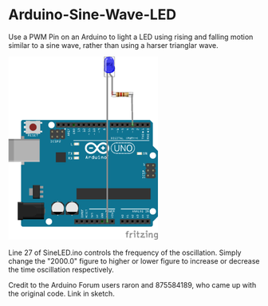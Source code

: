 # Arduino-Sine-Wave-LED
Use a PWM Pin on an Arduino to light a LED using rising and falling motion similar to a sine wave, rather than using a harser trianglar wave.

<img src="https://raw.githubusercontent.com/Sir-SpankalotUK/Arduino-Sine-Wave-LED/master/sinled_bb.png" width="300">

Line 27 of SineLED.ino controls the frequency of the oscillation. Simply change the "2000.0" figure to higher or lower figure to increase or decrease the time oscillation respectively.

Credit to the Arduino Forum users raron and 875584189, who came up with the original code. Link in sketch.
